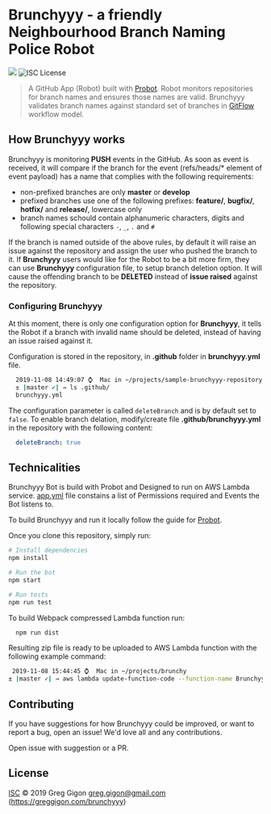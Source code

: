 # Brunchyyy - a friendly Neighbourhood Branch Naming Police Robot

![](https://github.com/greggigon/brunchyyy/workflows/Test%20and%20Lint/badge.svg) ![ISC License](https://img.shields.io/badge/license-ISC-green)

> A GitHub App (Robot) built with [Probot](https://github.com/probot/probot).
> Robot monitors repositories for branch names and ensures those names are valid.
> Brunchyyy validates branch names against standard set of branches in [GitFlow](https://www.atlassian.com/git/tutorials/comparing-workflows/gitflow-workflow) workflow model.

## How Brunchyyy works

Brunchyyy is monitoring **PUSH** events in the GitHub. As soon as event is received, it will compare if the branch for the event (refs/heads/* element of event payload) has a name that complies with the following requirements:

* non-prefixed branches are only **master** or **develop**
* prefixed branches use one of the following prefixes: **feature/**, **bugfix/**, **hotfix/** and **release/**, lowercase only
* branch names schould contain alphanumeric characters, digits and following special characters `-`, `_`, `.` and `#`

If the branch is named outside of the above rules, by default it will raise an issue against the repository and assign the user who pushed the branch to it.
If **Brunchyyy** users would like for the Robot to be a bit more firm, they can use **Brunchyyy** configuration file, to setup branch deletion option.
It will cause the offending branch to be **DELETED** instead of **issue raised** against the repository.

### Configuring Brunchyyy

At this moment, there is only one configuration option for **Brunchyyy**, it tells the Robot if a branch with invalid name should be deleted, instead of having an issue raised against it.

Configuration is stored in the repository, in **.github** folder in **brunchyyy.yml** file.

```bash
  2019-11-08 14:49:07 ⌚  Mac in ~/projects/sample-brunchyyy-repository
  ± |master ✓| → ls .github/
  brunchyyy.yml
```

The configuration parameter is called `deleteBranch` and is by default set to `false`.
To enable branch delation, modify/create file **.github/brunchyyy.yml** in the repository with the following content:

```yaml
  deleteBranch: true
```

## Technicalities

Brunchyyy Bot is build with Probot and Designed to run on AWS Lambda service. [app.yml](app.yml) file constains a list of Permissions required and Events the Bot listens to.

To build Brunchyyy and run it locally follow the guide for [Probot](https://probot.github.io/docs/development/).

Once you clone this repository, simply run:

```sh
# Install dependencies
npm install

# Run the bot
npm start

# Run tests
npm run test
```

To build Webpack compressed Lambda function run:

```sh
  npm run dist
```

Resulting zip file is ready to be uploaded to AWS Lambda function with the following example command:

```sh
 2019-11-08 15:44:45 ⌚  Mac in ~/projects/brunchy
± |master ✓| → aws lambda update-function-code --function-name Brunchyyy --zip-file fileb://brunchyyy.bundle.zip
```

## Contributing

If you have suggestions for how Brunchyyy could be improved, or want to report a bug, open an issue! We'd love all and any contributions.

Open issue with suggestion or a PR.

## License

[ISC](LICENSE) © 2019 Greg Gigon <greg.gigon@gmail.com> (https://greggigon.com/brunchyyy)
